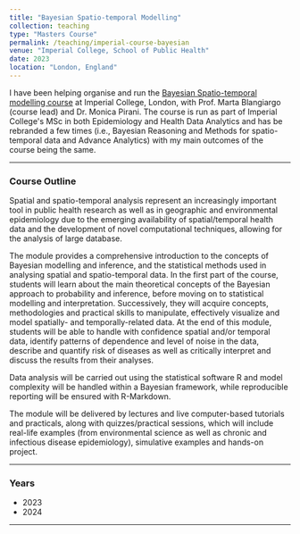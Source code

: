 ```yaml
---
title: "Bayesian Spatio-temporal Modelling"
collection: teaching
type: "Masters Course"
permalink: /teaching/imperial-course-bayesian
venue: "Imperial College, School of Public Health"
date: 2023
location: "London, England"
---
```


I have been helping organise and run the [Bayesian Spatio-temporal modelling course](https://martablangiardo.github.io/) at Imperial College, London, with Prof. Marta Blangiargo (course lead) and Dr. Monica Pirani. The course is run as part of Imperial College's MSc in both Epidemiology and Health Data Analytics and has be rebranded a few times (i.e., Bayesian Reasoning and Methods for spatio-temporal data and Advance Analytics) with my main outcomes of the course being the same. 

------------------------------------------------------------------------

### Course Outline

Spatial and spatio-temporal analysis represent an increasingly important tool in public health research as well as in geographic and environmental epidemiology due to the emerging availability of spatial/temporal health data and the development of novel computational techniques, allowing for the analysis of large database.

The module provides a comprehensive introduction to the concepts of Bayesian modelling and inference, and the statistical methods used in analysing spatial and spatio-temporal data. In the first part of the course, students will learn about the main theoretical concepts of the Bayesian approach to probability and inference, before moving on to statistical modelling and interpretation. Successively, they will acquire concepts, methodologies and practical skills to manipulate, effectively visualize and model spatially- and temporally-related data. At the end of this module, students will be able to handle with confidence spatial and/or temporal data, identify patterns of dependence and level of noise in the data, describe and quantify risk of diseases as well as critically interpret and discuss the results from their analyses.

Data analysis will be carried out using the statistical software R and model complexity will be handled within a Bayesian framework, while reproducible reporting will be ensured with R-Markdown.

The module will be delivered by lectures and live computer-based tutorials and practicals, along with quizzes/practical sessions, which will include real-life examples (from environmental science as well as chronic and infectious disease epidemiology), simulative examples and hands-on project.

------------------------------------------------------------------------

### Years

- 2023
- 2024

------------------------------------------------------------------------